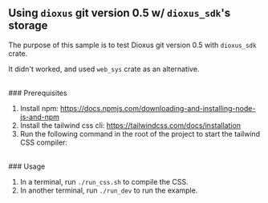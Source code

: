 ## Using `dioxus` git version 0.5 w/ `dioxus_sdk`'s storage

The purpose of this sample is to test Dioxus git version 0.5 with `dioxus_sdk` crate.

It didn't worked, and used `web_sys` crate as an alternative.

<br/>
### Prerequisites

1. Install npm: https://docs.npmjs.com/downloading-and-installing-node-js-and-npm
2. Install the tailwind css cli: https://tailwindcss.com/docs/installation
3. Run the following command in the root of the project to start the tailwind CSS compiler:

<br/>
### Usage

1. In a terminal, run `./run_css.sh` to compile the CSS.
2. In another terminal, run `./run_dev` to run the example.
